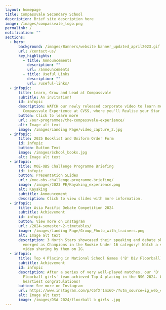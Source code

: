 ```yaml
---
layout: homepage
title: Compassvale Secondary School
description: Brief site description here
image: /images/compassvale_logo.png
permalink: /
notification: ""
sections:
  - hero:
      background: /images/Banners/website banner_updated_april2023.gif
      url: /contact-us/
      key_highlights:
        - title: Announcements
          description: ""
          url: /announcements
        - title: Useful Links
          description: ""
          url: /useful-links/
  - infopic:
      title: Learn, Grow and Lead at Compassvale
      subtitle: An invitation!
      id: infopic
      description: WATCH our newly released corporate video to learn more about The
        Compassvale Experience at CVSS, where you'll Realise your Star Within.
      button: Click to learn more
      url: /our-programmes/the-compassvale-experience/
      alt: Image alt text
      image: /images/Landing Page/video_capture_2.jpg
  - infopic:
      title: 2025 Booklist and Uniform Order Form
      id: infopic
      button: Button Text
      image: /images/School_books.jpg
      alt: Image alt text
  - infopic:
      title: MOE-OBS Challenge Programme Briefing
      id: infopic
      button: Presentation SLides
      url: /moe-obs-challenge-programme-briefing/
      image: /images/2023 PE/Kayaking_experience.png
      alt: Kayaking
      subtitle: Announcement
      description: Click to view slides with more information.
  - infopic:
      title: Asia Pacific Debate Competition 2024
      subtitle: Achievement
      id: infopic
      button: View more on Instagram
      url: /2024-semester-2-timetables/
      image: /images/Landing Page/Group_Photo_with_trainers.png
      alt: Image alt text
      description: 3 North Stars showcased their speaking and debate skills and
        emerged as Champions in the Rookie Under 16 category! Watch a special
        video sharing by them on IG.
  - infopic:
      title: Top 4 Placing in National School Games ('B' Div Floorball)
      subtitle: Achievement
      id: infopic
      description: After a series of very well-played matches, our 'B' Division
        Floorball girls' team achieved Top 4 placing in the NSG 2024. Our
        heartiest congratulations!
      button: See more on Instagram
      url: https://www.instagram.com/p/C6fXr1mx6O-/?utm_source=ig_web_copy_link&igsh=MzRlODBiNWFlZA==
      alt: Image alt text
      image: /images/DSA 2024/floorball b girls .jpg
---
```

